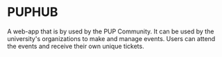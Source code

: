 # PUPHUB
A web-app that is by used by the PUP Community. It can be used by the university's organizations to make and manage events. Users can attend the events and receive their own unique tickets.
